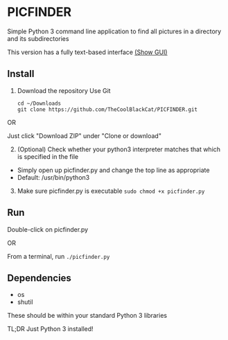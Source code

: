 # PICFINDER
Simple Python 3 command line application to find all pictures in a directory and its subdirectories

This version has a fully text-based interface [(Show GUI)](https://github.com/TheCoolBlackCat/PICFINDER/tree/gui)

## Install
1. Download the repository
  Use Git
    ```
    cd ~/Downloads
    git clone https://github.com/TheCoolBlackCat/PICFINDER.git
    ```
    
  OR
  
  Just click "Download ZIP" under "Clone or download"
  
2. (Optional) Check whether your python3 interpreter matches that which is specified in the file
 * Simply open up picfinder.py and change the top line as appropriate
 * Default: /usr/bin/python3
3. Make sure picfinder.py is executable
    ```sudo chmod +x picfinder.py```
   
## Run
Double-click on picfinder.py

OR

From a terminal, run ```./picfinder.py```
    
## Dependencies
* os
* shutil
 
These should be within your standard Python 3 libraries

TL;DR Just Python 3 installed!
